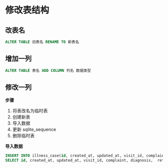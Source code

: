 # 修改表结构

## 改表名

```sql
ALTER TABLE 旧表名 RENAME TO 新表名
```

## 增加一列

```sql
ALTER TABLE 表名 ADD COLUMN 列名 数据类型
```

## 修改一列

**步骤**

1. 将表改名为临时表
2. 创建新表
3. 导入数据
4. 更新 sqlite_sequence
5. 删除临时表


**导入数据**

```sql
INSERT INTO illness_case(id, created_at, updated_at, visit_id, complaint, diagnosis,  return_date, charging_state)
SELECT id, created_at, updated_at, visit_id, complaint, diagnosis,  return_date, charging_state FROM illness_case_tmp;
```
